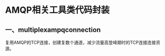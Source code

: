 #                   AMQP相关工具类代码封装

## 一、multiplexampqconnection

复用AMQP的TCP连接，创建复数个通道，减少流量高登峰期时的TCP连接连接资源。